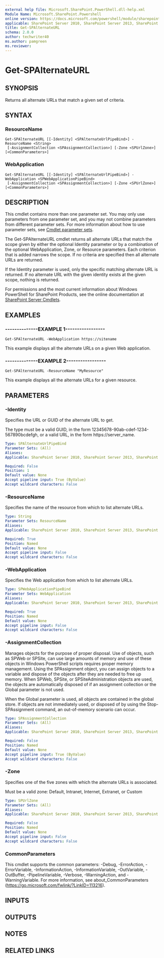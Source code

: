 ```yaml
---
external help file: Microsoft.SharePoint.PowerShell.dll-help.xml
Module Name: Microsoft.SharePoint.Powershell
online version: https://docs.microsoft.com/powershell/module/sharepoint-server/get-spalternateurl
applicable: SharePoint Server 2010, SharePoint Server 2013, SharePoint Server 2016, SharePoint Server 2019
title: Get-SPAlternateURL
schema: 2.0.0
author: techwriter40
ms.author: pamgreen
ms.reviewer:
---
```


# Get-SPAlternateURL

## SYNOPSIS

Returns all alternate URLs that match a given set of criteria.



## SYNTAX

### ResourceName
```
Get-SPAlternateURL [[-Identity] <SPAlternateUrlPipeBind>] -ResourceName <String>
 [-AssignmentCollection <SPAssignmentCollection>] [-Zone <SPUrlZone>] [<CommonParameters>]
```

### WebApplication
```
Get-SPAlternateURL [[-Identity] <SPAlternateUrlPipeBind>] -WebApplication <SPWebApplicationPipeBind>
 [-AssignmentCollection <SPAssignmentCollection>] [-Zone <SPUrlZone>] [<CommonParameters>]
```

## DESCRIPTION
This cmdlet contains more than one parameter set.
You may only use parameters from one parameter set, and you may not combine parameters from different parameter sets.
For more information about how to use parameter sets, see [Cmdlet parameter sets](https://docs.microsoft.com/powershell/scripting/developer/cmdlet/cmdlet-parameter-sets).

The Get-SPAlternateURL cmdlet returns all alternate URLs that match the scope given by either the optional Identity parameter or by a combination of the optional WebApplication, Zone, or Resource parameters.
Each criterion that is added narrows the scope.
If no criteria are specified then all alternate URLs are returned.

If the Identity parameter is used, only the specific matching alternate URL is returned.
If no alternate URL with the given identity exists at the given scope, nothing is returned.

For permissions and the most current information about Windows PowerShell for SharePoint Products, see the online documentation at [SharePoint Server Cmdlets](https://docs.microsoft.com/powershell/sharepoint/sharepoint-server/sharepoint-server-cmdlets).

## EXAMPLES

### --------------EXAMPLE 1----------------- 
```
Get-SPAlternateURL -WebApplication https://sitename
```

This example displays all the alternate URLs on a given Web application.

### --------------EXAMPLE 2----------------- 
```
Get-SPAlternateURL -ResourceName "MyResource"
```

This example displays all the alternate URLs for a given resource.

## PARAMETERS

### -Identity
Specifies the URL or GUID of the alternate URL to get.

The type must be a valid GUID, in the form 12345678-90ab-cdef-1234-567890bcdefgh, or a valid URL, in the form https://server_name.

```yaml
Type: SPAlternateUrlPipeBind
Parameter Sets: (All)
Aliases: 
Applicable: SharePoint Server 2010, SharePoint Server 2013, SharePoint Server 2016, SharePoint Server 2019

Required: False
Position: 1
Default value: None
Accept pipeline input: True (ByValue)
Accept wildcard characters: False
```

### -ResourceName
Specifies the name of the resource from which to list alternate URLs.

```yaml
Type: String
Parameter Sets: ResourceName
Aliases: 
Applicable: SharePoint Server 2010, SharePoint Server 2013, SharePoint Server 2016, SharePoint Server 2019

Required: True
Position: Named
Default value: None
Accept pipeline input: False
Accept wildcard characters: False
```

### -WebApplication
Specifies the Web application from which to list alternate URLs.

```yaml
Type: SPWebApplicationPipeBind
Parameter Sets: WebApplication
Aliases: 
Applicable: SharePoint Server 2010, SharePoint Server 2013, SharePoint Server 2016, SharePoint Server 2019

Required: True
Position: Named
Default value: None
Accept pipeline input: False
Accept wildcard characters: False
```

### -AssignmentCollection
Manages objects for the purpose of proper disposal.
Use of objects, such as SPWeb or SPSite, can use large amounts of memory and use of these objects in Windows PowerShell scripts requires proper memory management.
Using the SPAssignment object, you can assign objects to a variable and dispose of the objects after they are needed to free up memory.
When SPWeb, SPSite, or SPSiteAdministration objects are used, the objects are automatically disposed of if an assignment collection or the Global parameter is not used.

When the Global parameter is used, all objects are contained in the global store.
If objects are not immediately used, or disposed of by using the Stop-SPAssignment command, an out-of-memory scenario can occur.

```yaml
Type: SPAssignmentCollection
Parameter Sets: (All)
Aliases: 
Applicable: SharePoint Server 2010, SharePoint Server 2013, SharePoint Server 2016, SharePoint Server 2019

Required: False
Position: Named
Default value: None
Accept pipeline input: True (ByValue)
Accept wildcard characters: False
```

### -Zone
Specifies one of the five zones with which the alternate URLs is associated.

Must be a valid zone: Default, Intranet, Internet, Extranet, or Custom

```yaml
Type: SPUrlZone
Parameter Sets: (All)
Aliases: 
Applicable: SharePoint Server 2010, SharePoint Server 2013, SharePoint Server 2016, SharePoint Server 2019

Required: False
Position: Named
Default value: None
Accept pipeline input: False
Accept wildcard characters: False
```

### CommonParameters
This cmdlet supports the common parameters: -Debug, -ErrorAction, -ErrorVariable, -InformationAction, -InformationVariable, -OutVariable, -OutBuffer, -PipelineVariable, -Verbose, -WarningAction, and -WarningVariable. For more information, see about_CommonParameters (https://go.microsoft.com/fwlink/?LinkID=113216).

## INPUTS

## OUTPUTS

## NOTES

## RELATED LINKS

